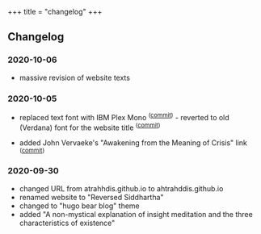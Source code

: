 +++
title = "changelog"
+++

## Changelog

### 2020-10-06

- massive revision of website texts

### 2020-10-05

- replaced text font with IBM Plex Mono <sup><span>([commit](https://github.com/ahtrahddis/ahtrahddis.github.io/commit/22a2b188764f8e1a8877b33007caef528772ae98))</span></sup> - reverted to old (Verdana) font for the website title <sup><span>([commit](https://github.com/ahtrahddis/ahtrahddis.github.io/commit/219231749697b97f8ee1bd1a4645bf247f20fda3))</span></sup>

- added John Vervaeke's "Awakening from the Meaning of Crisis" link <sup><span>([commit](https://github.com/ahtrahddis/ahtrahddis.github.io/commit/da63241a1fe949e402517610ec99341c7a3bfe91))</span></sup>


### 2020-09-30 

- changed URL from atrahhdis.github.io to ahtrahddis.github.io
- renamed website to "Reversed Siddhartha"
- changed to "hugo bear blog" theme 
- added "A non-mystical explanation of insight meditation and the three characteristics of existence" 
